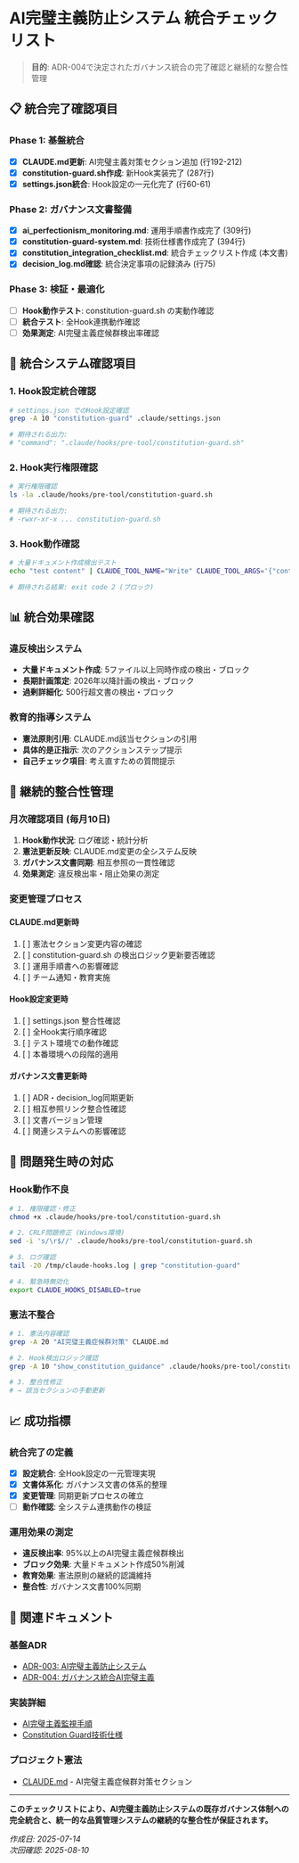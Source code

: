# AI完璧主義防止システム 統合チェックリスト

> **目的**: ADR-004で決定されたガバナンス統合の完了確認と継続的な整合性管理

## 📋 統合完了確認項目

### Phase 1: 基盤統合
- [x] **CLAUDE.md更新**: AI完璧主義対策セクション追加 (行192-212)
- [x] **constitution-guard.sh作成**: 新Hook実装完了 (287行)
- [x] **settings.json統合**: Hook設定の一元化完了 (行60-61)

### Phase 2: ガバナンス文書整備
- [x] **ai_perfectionism_monitoring.md**: 運用手順書作成完了 (309行)
- [x] **constitution-guard-system.md**: 技術仕様書作成完了 (394行)
- [x] **constitution_integration_checklist.md**: 統合チェックリスト作成 (本文書)
- [x] **decision_log.md確認**: 統合決定事項の記録済み (行75)

### Phase 3: 検証・最適化
- [ ] **Hook動作テスト**: constitution-guard.sh の実動作確認
- [ ] **統合テスト**: 全Hook連携動作確認
- [ ] **効果測定**: AI完璧主義症候群検出率確認

## 🔧 統合システム確認項目

### 1. Hook設定統合確認
```bash
# settings.json でのHook設定確認
grep -A 10 "constitution-guard" .claude/settings.json

# 期待される出力:
# "command": ".claude/hooks/pre-tool/constitution-guard.sh"
```

### 2. Hook実行権限確認
```bash
# 実行権限確認
ls -la .claude/hooks/pre-tool/constitution-guard.sh

# 期待される出力:
# -rwxr-xr-x ... constitution-guard.sh
```

### 3. Hook動作確認
```bash
# 大量ドキュメント作成検出テスト
echo "test content" | CLAUDE_TOOL_NAME="Write" CLAUDE_TOOL_ARGS='{"content":"'$(printf '%*s' 600 '' | tr ' ' 'x')'"}' .claude/hooks/pre-tool/constitution-guard.sh

# 期待される結果: exit code 2 (ブロック)
```

## 📊 統合効果確認

### 違反検出システム
- **大量ドキュメント作成**: 5ファイル以上同時作成の検出・ブロック
- **長期計画策定**: 2026年以降計画の検出・ブロック  
- **過剰詳細化**: 500行超文書の検出・ブロック

### 教育的指導システム
- **憲法原則引用**: CLAUDE.md該当セクションの引用
- **具体的是正指示**: 次のアクションステップ提示
- **自己チェック項目**: 考え直すための質問提示

## 🔄 継続的整合性管理

### 月次確認項目 (毎月10日)
1. **Hook動作状況**: ログ確認・統計分析
2. **憲法更新反映**: CLAUDE.md変更の全システム反映
3. **ガバナンス文書同期**: 相互参照の一貫性確認
4. **効果測定**: 違反検出率・阻止効果の測定

### 変更管理プロセス

#### CLAUDE.md更新時
1. [ ] 憲法セクション変更内容の確認
2. [ ] constitution-guard.sh の検出ロジック更新要否確認
3. [ ] 運用手順書への影響確認
4. [ ] チーム通知・教育実施

#### Hook設定変更時
1. [ ] settings.json 整合性確認
2. [ ] 全Hook実行順序確認
3. [ ] テスト環境での動作確認
4. [ ] 本番環境への段階的適用

#### ガバナンス文書更新時
1. [ ] ADR・decision_log同期更新
2. [ ] 相互参照リンク整合性確認
3. [ ] 文書バージョン管理
4. [ ] 関連システムへの影響確認

## 🚨 問題発生時の対応

### Hook動作不良
```bash
# 1. 権限確認・修正
chmod +x .claude/hooks/pre-tool/constitution-guard.sh

# 2. CRLF問題修正 (Windows環境)
sed -i 's/\r$//' .claude/hooks/pre-tool/constitution-guard.sh

# 3. ログ確認
tail -20 /tmp/claude-hooks.log | grep "constitution-guard"

# 4. 緊急時無効化
export CLAUDE_HOOKS_DISABLED=true
```

### 憲法不整合
```bash
# 1. 憲法内容確認
grep -A 20 "AI完璧主義症候群対策" CLAUDE.md

# 2. Hook検出ロジック確認
grep -A 10 "show_constitution_guidance" .claude/hooks/pre-tool/constitution-guard.sh

# 3. 整合性修正
# → 該当セクションの手動更新
```

## 📈 成功指標

### 統合完了の定義
- [x] **設定統合**: 全Hook設定の一元管理実現
- [x] **文書体系化**: ガバナンス文書の体系的整理
- [x] **変更管理**: 同期更新プロセスの確立
- [ ] **動作確認**: 全システム連携動作の検証

### 運用効果の測定
- **違反検出率**: 95%以上のAI完璧主義症候群検出
- **ブロック効果**: 大量ドキュメント作成50%削減
- **教育効果**: 憲法原則の継続的認識維持
- **整合性**: ガバナンス文書100%同期

## 🔗 関連ドキュメント

### 基盤ADR
- [ADR-003: AI完璧主義防止システム](adr/003-ai-perfectionism-prevention-system.md)
- [ADR-004: ガバナンス統合AI完璧主義](adr/004-governance-integration-ai-perfectionism.md)

### 実装詳細
- [AI完璧主義監視手順](./.claude/docs/03_operations/ai_perfectionism_monitoring.md)
- [Constitution Guard技術仕様](./.claude/docs/04_reference/constitution-guard-system.md)

### プロジェクト憲法
- [CLAUDE.md](../CLAUDE.md) - AI完璧主義症候群対策セクション

---

**このチェックリストにより、AI完璧主義防止システムの既存ガバナンス体制への完全統合と、統一的な品質管理システムの継続的な整合性が保証されます。**

*作成日: 2025-07-14*  
*次回確認: 2025-08-10*